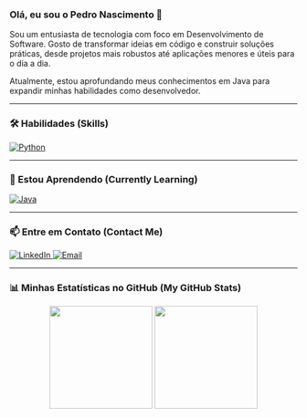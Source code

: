 ### Olá, eu sou o Pedro Nascimento 👋

<p align="left">
  Sou um entusiasta de tecnologia com foco em Desenvolvimento de Software. Gosto de transformar ideias em código e construir soluções práticas, desde projetos mais robustos até aplicações menores e úteis para o dia a dia.
</p>

<p align="left">
  Atualmente, estou aprofundando meus conhecimentos em Java para expandir minhas habilidades como desenvolvedor.
</p>

---

### 🛠️ Habilidades (Skills)
<p align="left">
  <a href="https://www.python.org" target="_blank" rel="noreferrer">
    <img src="https://img.shields.io/badge/Python-3776AB?style=for-the-badge&logo=python&logoColor=white" alt="Python"/>
  </a>
</p>

---

### 🌱 Estou Aprendendo (Currently Learning)
<p align="left">
  <a href="https://www.java.com" target="_blank" rel="noreferrer">
    <img src="https://img.shields.io/badge/Java-ED8B00?style=for-the-badge&logo=openjdk&logoColor=white" alt="Java"/>
  </a>
</p>

---

### 📫 Entre em Contato (Contact Me)
<p align="left">
  <a href="https://www.linkedin.com/in/pedro-nascimento-silva-7157a137b" target="_blank">
    <img src="https://img.shields.io/badge/LinkedIn-0077B5?style=for-the-badge&logo=linkedin&logoColor=white" alt="LinkedIn"/>
  </a>
  <a href="mailto:pedrosilva2302@outlook.com">
    <img src="https://img.shields.io/badge/Outlook-0078D4?style=for-the-badge&logo=microsoft-outlook&logoColor=white" alt="Email"/>
  </a>
</p>

---

### 📊 Minhas Estatísticas no GitHub (My GitHub Stats)

<p align="center">
  <img height="180em" src="https://github-readme-stats.vercel.app/api?username=SEU-USERNAME-DO-GITHUB&show_icons=true&theme=dracula&include_all_commits=true&count_private=true"/>
  <img height="180em" src="https://github-readme-stats.vercel.app/api/top-langs/?username=SEU-USERNAME-DO-GITHUB&layout=compact&langs_count=7&theme=dracula"/>
</p>
